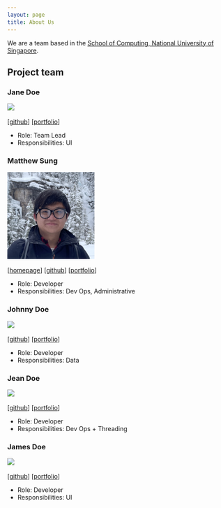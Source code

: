 ```yaml
---
layout: page
title: About Us
---
```


We are a team based in the [School of Computing, National University of Singapore](http://www.comp.nus.edu.sg).

## Project team

### Jane Doe

<img src="images/johndoe.png" width="200px">

[[github](http://github.com/johndoe)]
[[portfolio](team/johndoe.md)]

* Role: Team Lead
* Responsibilities: UI

### Matthew Sung

<img src="images/sungmatt.png" width="200px">

[[homepage](http://sungmatt.com)]
[[github](https://github.com/sungmatt)]
[[portfolio](team/sungmatt.md)]

* Role: Developer
* Responsibilities: Dev Ops, Administrative

### Johnny Doe

<img src="images/johndoe.png" width="200px">

[[github](http://github.com/johndoe)] [[portfolio](team/johndoe.md)]

* Role: Developer
* Responsibilities: Data

### Jean Doe

<img src="images/johndoe.png" width="200px">

[[github](http://github.com/johndoe)]
[[portfolio](team/johndoe.md)]

* Role: Developer
* Responsibilities: Dev Ops + Threading

### James Doe

<img src="images/johndoe.png" width="200px">

[[github](http://github.com/johndoe)]
[[portfolio](team/johndoe.md)]

* Role: Developer
* Responsibilities: UI

